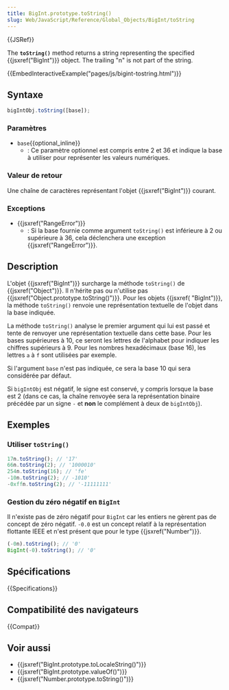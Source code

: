 ```yaml
---
title: BigInt.prototype.toString()
slug: Web/JavaScript/Reference/Global_Objects/BigInt/toString
---
```


{{JSRef}}

The **`toString()`** method returns a string representing the specified {{jsxref("BigInt")}} object. The trailing "n" is not part of the string.

{{EmbedInteractiveExample("pages/js/bigint-tostring.html")}}

## Syntaxe

```js
bigIntObj.toString([base]);
```

### Paramètres

- `base`{{optional_inline}}
  - : Ce paramètre optionnel est compris entre 2 et 36 et indique la base à utiliser pour représenter les valeurs numériques.

### Valeur de retour

Une chaîne de caractères représentant l'objet {{jsxref("BigInt")}} courant.

### Exceptions

- {{jsxref("RangeError")}}
  - : Si la base fournie comme argument `toString()` est inférieure à 2 ou supérieure à 36, cela déclenchera une exception {{jsxref("RangeError")}}.

## Description

L'objet {{jsxref("BigInt")}} surcharge la méthode `toString()` de {{jsxref("Object")}}. Il n'hérite pas ou n'utilise pas {{jsxref("Object.prototype.toString()")}}. Pour les objets {{jsxref( "BigInt")}}, la méthode `toString()` renvoie une représentation textuelle de l'objet dans la base indiquée.

La méthode `toString()` analyse le premier argument qui lui est passé et tente de renvoyer une représentation textuelle dans cette base. Pour les bases supérieures à 10, ce seront les lettres de l'alphabet pour indiquer les chiffres supérieurs à 9. Pour les nombres hexadécimaux (base 16), les lettres `a` à `f` sont utilisées par exemple.

Si l'argument `base` n'est pas indiquée, ce sera la base 10 qui sera considérée par défaut.

Si `bigIntObj` est négatif, le signe est conservé, y compris lorsque la base est 2 (dans ce cas, la chaîne renvoyée sera la représentation binaire précédée par un signe `-` et **non** le complément à deux de `bigIntObj`).

## Exemples

### Utiliser `toString()`

```js
17n.toString(); // '17'
66n.toString(2); // '1000010'
254n.toString(16); // 'fe'
-10n.toString(2); // -1010'
-0xffn.toString(2); // '-11111111'
```

### Gestion du zéro négatif en `BigInt`

Il n'existe pas de zéro négatif pour `BigInt` car les entiers ne gèrent pas de concept de zéro négatif. `-0.0` est un concept relatif à la représentation flottante IEEE et n'est présent que pour le type {{jsxref("Number")}}.

```js
(-0n).toString(); // '0'
BigInt(-0).toString(); // '0'
```

## Spécifications

{{Specifications}}

## Compatibilité des navigateurs

{{Compat}}

## Voir aussi

- {{jsxref("BigInt.prototype.toLocaleString()")}}
- {{jsxref("BigInt.prototype.valueOf()")}}
- {{jsxref("Number.prototype.toString()")}}
